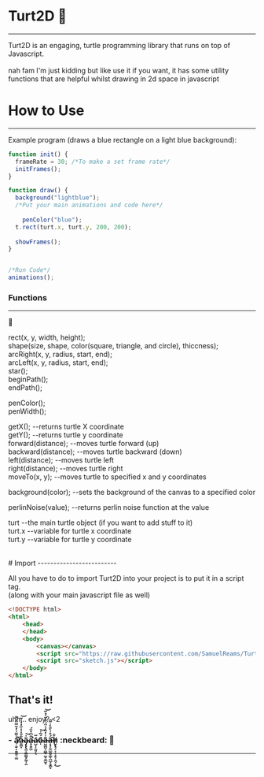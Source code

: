 # Turt2D :turtle:
-------------------------

Turt2D is an engaging, turtle programming library that runs on top of Javascript. <br />
<br />
nah fam I'm just kidding but like use it if you want, it has some utility functions that are helpful whilst drawing in 2d space in javascript <br />

# How to Use
-------------------------
Example program (draws a blue rectangle on a light blue background):
```javascript
function init() {
  frameRate = 30; /*To make a set frame rate*/
  initFrames();
}

function draw() {
  background("lightblue");
  /*Put your main animations and code here*/
	
	penColor("blue");  
  t.rect(turt.x, turt.y, 200, 200);
	
  showFrames();
}


/*Run Code*/
animations();
```

### Functions
-------------------------
:turtle:

rect(x, y, width, height); <br />
shape(size, shape, color(square, triangle, and circle), thiccness); <br />
arcRight(x, y, radius, start, end); <br />
arcLeft(x, y, radius, start, end); <br />
star(); <br />
beginPath(); <br />
endPath(); <br />

penColor(); <br />
penWidth(); <br />

getX();    --returns turtle X coordinate <br />
getY();    --returns turtle y coordinate <br />
forward(distance);     --moves turtle forward (up) <br />
backward(distance);    --moves turtle backward (down) <br />
left(distance);        --moves turtle left <br />
right(distance);       --moves turtle right <br />
moveTo(x, y);          --moves turtle to specified x and y coordinates <br />

background(color);  --sets the background of the canvas to a specified color <br />

perlinNoise(value); --returns perlin noise function at the value <br />

turt   --the main turtle object (if you want to add stuff to it) <br />
turt.x --variable for turtle x coordinate <br />
turt.y --variable for turtle y coordinate <br />

<br />
# Import
-------------------------

All you have to do to import Turt2D into your project is to put it in a script tag.<br />
(along with your main javascript file as well)
```html
<!DOCTYPE html>
<html>
	<head>
	</head>
	<body>
		<canvas></canvas>
		<script src="https://raw.githubusercontent.com/SamuelReams/Turt2d/master/turt2d.js"></script>
		<script src="sketch.js"></script>
	</body>
</html>
```
That's it!
------------------------
uhh... enjoy? <2

### - ả̸̩͔̮͙͍͈͈̠͇̆̋͑̒̌̿̈́̿͘̚̕a̵̱͇̟͋̄̇̍̽̋̒̒͗̆͝ä̷̡̢̢͖̝̻̳̬̗̳̜̯̍͝a̵̧̘͈͚͋͆̔̈́͘̚á̷̺̞̹̼͈̗̖̃̕ȃ̵̜́̅͗͝ȃ̶̺͇̺͔̻̲̠̻̟̱̲̬̖̾̒̑͑͛̈́͋̆͗̉͂͝ạ̶̧͔̰̲̯̥͇̜̪̲̞̥̳̈́̊͛̀̎̀̾̃̑͘ͅḫ̸̢͉̗̞͙͕̥͔̯̘̙͋͜ :neckbeard: :turtle:
-------------------------

